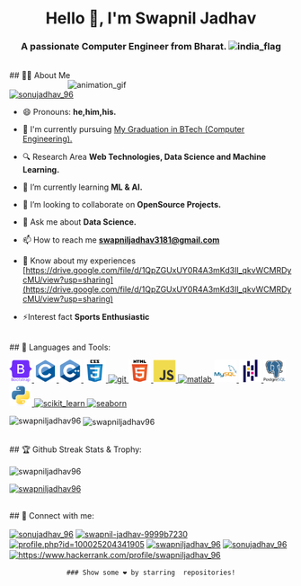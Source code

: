 
<h1 align="center">Hello 👋, I'm Swapnil Jadhav</h1>

<h3 align="center">A passionate Computer Engineer from Bharat.
<img alt="india_flag" width="18" height="15" src=https://cdn.pixabay.com/animation/2022/08/21/20/03/20-03-41-348_512.gif>
</h3> 


<br>
## 🙋‍♂️ About Me
<br>

<img alt="animation_gif" align="right" width="400" src=https://camo.githubusercontent.com/19db51af5f90f1b152bc0b9078f5fe97053955be5074f03f17019c70345bdcdb/68747470733a2f2f6d69726f2e6d656469756d2e636f6d2f6d61782f313336302f302a37513379765349765f7430696f4a2d5a2e676966>


<p align="left"> <a href="https://twitter.com/sonujadhav_96" target="blank"><img src="https://img.shields.io/twitter/follow/sonujadhav_96?logo=twitter&style=for-the-badge" alt="sonujadhav_96" /></a> </p>

- 😄 Pronouns: **he,him,his.**

- 🔭 I'm currently pursuing [My Graduation in BTech (Computer Engineering).](https://sanjivanicoe.org.in/)

- 🔍 Research Area **Web Technologies, Data Science and Machine Learning.**

- 🌱 I’m currently learning **ML & AI.**

- 👯 I’m looking to collaborate on **OpenSource Projects.**

- 💬 Ask me about **Data Science.**

- 📫 How to reach me **swapniljadhav3181@gmail.com**

- 📄 Know about my experiences [https://drive.google.com/file/d/1QpZGUxUY0R4A3mKd3Il_qkvWCMRDycMU/view?usp=sharing](https://drive.google.com/file/d/1QpZGUxUY0R4A3mKd3Il_qkvWCMRDycMU/view?usp=sharing)

- ⚡Interest fact **Sports Enthusiastic**



<br>
## 🚀 Languages and Tools:
<br>

<p align="left"> <a href="https://getbootstrap.com" target="_blank" rel="noreferrer"> <img src="https://raw.githubusercontent.com/devicons/devicon/master/icons/bootstrap/bootstrap-plain-wordmark.svg" alt="bootstrap" width="40" height="40"/> </a> <a href="https://www.cprogramming.com/" target="_blank" rel="noreferrer"> <img src="https://raw.githubusercontent.com/devicons/devicon/master/icons/c/c-original.svg" alt="c" width="40" height="40"/> </a> <a href="https://www.w3schools.com/cpp/" target="_blank" rel="noreferrer"> <img src="https://raw.githubusercontent.com/devicons/devicon/master/icons/cplusplus/cplusplus-original.svg" alt="cplusplus" width="40" height="40"/> </a> <a href="https://www.w3schools.com/css/" target="_blank" rel="noreferrer"> <img src="https://raw.githubusercontent.com/devicons/devicon/master/icons/css3/css3-original-wordmark.svg" alt="css3" width="40" height="40"/> </a> <a href="https://git-scm.com/" target="_blank" rel="noreferrer"> <img src="https://www.vectorlogo.zone/logos/git-scm/git-scm-icon.svg" alt="git" width="40" height="40"/> </a> <a href="https://www.w3.org/html/" target="_blank" rel="noreferrer"> <img src="https://raw.githubusercontent.com/devicons/devicon/master/icons/html5/html5-original-wordmark.svg" alt="html5" width="40" height="40"/> </a> <a href="https://developer.mozilla.org/en-US/docs/Web/JavaScript" target="_blank" rel="noreferrer"> <img src="https://raw.githubusercontent.com/devicons/devicon/master/icons/javascript/javascript-original.svg" alt="javascript" width="40" height="40"/> </a> <a href="https://www.mathworks.com/" target="_blank" rel="noreferrer"> <img src="https://upload.wikimedia.org/wikipedia/commons/2/21/Matlab_Logo.png" alt="matlab" width="40" height="40"/> </a> <a href="https://www.mysql.com/" target="_blank" rel="noreferrer"> <img src="https://raw.githubusercontent.com/devicons/devicon/master/icons/mysql/mysql-original-wordmark.svg" alt="mysql" width="40" height="40"/> </a> <a href="https://pandas.pydata.org/" target="_blank" rel="noreferrer"> <img src="https://raw.githubusercontent.com/devicons/devicon/2ae2a900d2f041da66e950e4d48052658d850630/icons/pandas/pandas-original.svg" alt="pandas" width="40" height="40"/> </a> <a href="https://www.postgresql.org" target="_blank" rel="noreferrer"> <img src="https://raw.githubusercontent.com/devicons/devicon/master/icons/postgresql/postgresql-original-wordmark.svg" alt="postgresql" width="40" height="40"/> </a> <a href="https://www.python.org" target="_blank" rel="noreferrer"> <img src="https://raw.githubusercontent.com/devicons/devicon/master/icons/python/python-original.svg" alt="python" width="40" height="40"/> </a> <a href="https://scikit-learn.org/" target="_blank" rel="noreferrer"> <img src="https://upload.wikimedia.org/wikipedia/commons/0/05/Scikit_learn_logo_small.svg" alt="scikit_learn" width="40" height="40"/> </a> <a href="https://seaborn.pydata.org/" target="_blank" rel="noreferrer"> <img src="https://seaborn.pydata.org/_images/logo-mark-lightbg.svg" alt="seaborn" width="40" height="40"/> </a> </p>

<p><img align="left" src="https://github-readme-stats.vercel.app/api/top-langs?username=swapniljadhav96&show_icons=true&locale=en&layout=compact&theme=react&hide_border=true&bg_color=0D1117" alt="swapniljadhav96" /></p>
<!-- &theme=react&hide_border=true&bg_color=0D1117 -->

<p>&nbsp;<img align="center" src="https://github-readme-stats.vercel.app/api?username=swapniljadhav96&show_icons=true&locale=en&theme=react&hide_border=true&bg_color=0D1117" alt="swapniljadhav96" /></p>
<!-- <a href="https://github.com/swapniljadhav96/github-readme-stats"><img alt="My Github Stats" 
    src="https://github-readme-stats.vercel.app/api?username=swapniljadhav96&show_icons=true&count_private=true&theme=react&hide_border=true&bg_color=0D1117" /></a> 
-->



<br>
## 🏆 Github Streak Stats & Trophy:
<br>

<p><img align="center" src="https://github-readme-streak-stats.herokuapp.com/?user=swapniljadhav96&&theme=react&hide_border=true&bg_color=0D1117" alt="swapniljadhav96" /></p>

<p align="left"> <a href="https://github.com/ryo-ma/github-profile-trophy"><img src="https://github-profile-trophy.vercel.app/?username=swapniljadhav96" alt="swapniljadhav96" /></a> </p>



<br>
## 📍 Connect with me:
<br>

<p align="left">
<a href="https://twitter.com/sonujadhav_96" target="blank"><img align="center" src="https://raw.githubusercontent.com/rahuldkjain/github-profile-readme-generator/master/src/images/icons/Social/twitter.svg" alt="sonujadhav_96" height="30" width="40" /></a>
<a href="https://linkedin.com/in/swapnil-jadhav-9999b7230" target="blank"><img align="center" src="https://raw.githubusercontent.com/rahuldkjain/github-profile-readme-generator/master/src/images/icons/Social/linked-in-alt.svg" alt="swapnil-jadhav-9999b7230" height="30" width="40" /></a>
<a href="https://fb.com/profile.php?id=100025204341905" target="blank"><img align="center" src="https://raw.githubusercontent.com/rahuldkjain/github-profile-readme-generator/master/src/images/icons/Social/facebook.svg" alt="profile.php?id=100025204341905" height="30" width="40" /></a>
<a href="https://instagram.com/swapniljadhav_96" target="blank"><img align="center" src="https://raw.githubusercontent.com/rahuldkjain/github-profile-readme-generator/master/src/images/icons/Social/instagram.svg" alt="swapniljadhav_96" height="30" width="40" /></a>
<a href="https://www.codechef.com/users/sonujadhav_96" target="blank"><img align="center" src="https://cdn.jsdelivr.net/npm/simple-icons@3.1.0/icons/codechef.svg" alt="sonujadhav_96" height="30" width="40" /></a>
<a href="https://www.hackerrank.com/swapniljadhav_96" target="blank"><img align="center" src="https://raw.githubusercontent.com/rahuldkjain/github-profile-readme-generator/master/src/images/icons/Social/hackerrank.svg" alt="https://www.hackerrank.com/profile/swapniljadhav_96" height="30" width="40" /></a>
</p>


<div align="center">

    ### Show some ❤️ by starring  repositories!
    
</div>
